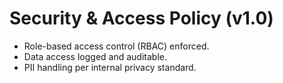 # Security & Access Policy (v1.0)

- Role-based access control (RBAC) enforced.
- Data access logged and auditable.
- PII handling per internal privacy standard.
